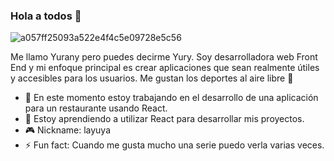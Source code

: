 ### Hola a todos 🌝

![a057ff25093a522e4f4c5e09728e5c56](https://user-images.githubusercontent.com/84849768/138152157-5da811c0-d174-4a2d-99a7-2d81dc69fbc2.jpg)

Me llamo Yurany pero puedes decirme Yury. Soy desarrolladora web Front End y mi enfoque principal es crear aplicaciones que sean realmente útiles y accesibles para los usuarios. Me gustan los deportes al aire libre 🍃

- 🌮 En este momento estoy trabajando en el desarrollo de una aplicación para un restaurante usando React.
- 👾 Estoy aprendiendo a utilizar React para desarrollar mis proyectos.
- 🎮 Nickname: layuya 
- ⚡ Fun fact: Cuando me gusta mucho una serie puedo verla varias veces.
